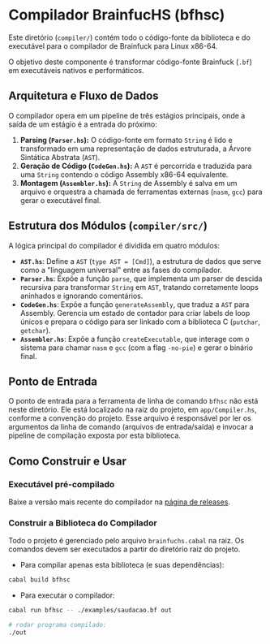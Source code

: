 # Compilador BrainfucHS (bfhsc)

Este diretório (`compiler/`) contém todo o código-fonte da biblioteca e do executável para o compilador de Brainfuck para Linux x86-64.

O objetivo deste componente é transformar código-fonte Brainfuck (`.bf`) em executáveis nativos e performáticos.

## Arquitetura e Fluxo de Dados

O compilador opera em um pipeline de três estágios principais, onde a saída de um estágio é a entrada do próximo:

1.  **Parsing (`Parser.hs`):** O código-fonte em formato `String` é lido e transformado em uma representação de dados estruturada, a Árvore Sintática Abstrata (`AST`).
2.  **Geração de Código (`CodeGen.hs`):** A `AST` é percorrida e traduzida para uma `String` contendo o código Assembly x86-64 equivalente.
3.  **Montagem (`Assembler.hs`):** A `String` de Assembly é salva em um arquivo e orquestra a chamada de ferramentas externas (`nasm`, `gcc`) para gerar o executável final.

## Estrutura dos Módulos (`compiler/src/`)

A lógica principal do compilador é dividida em quatro módulos:

* **`AST.hs`**: Define a `AST` (`type AST = [Cmd]`), a estrutura de dados que serve como a "linguagem universal" entre as fases do compilador.
* **`Parser.hs`**: Expõe a função `parse`, que implementa um parser de descida recursiva para transformar `String` em `AST`, tratando corretamente loops aninhados e ignorando comentários.
* **`CodeGen.hs`**: Expõe a função `generateAssembly`, que traduz a `AST` para Assembly. Gerencia um estado de contador para criar labels de loop únicos e prepara o código para ser linkado com a biblioteca C (`putchar`, `getchar`).
* **`Assembler.hs`**: Expõe a função `createExecutable`, que interage com o sistema para chamar `nasm` e `gcc` (com a flag `-no-pie`) e gerar o binário final.

## Ponto de Entrada

O ponto de entrada para a ferramenta de linha de comando `bfhsc` não está neste diretório. Ele está localizado na raiz do projeto, em `app/Compiler.hs`, conforme a convenção do projeto. Esse arquivo é responsável por ler os argumentos da linha de comando (arquivos de entrada/saída) e invocar a pipeline de compilação exposta por esta biblioteca.

## Como Construir e Usar

### Executável pré-compilado

Baixe a versão mais recente do compilador na [página de releases](https://github.com/igorMSoares/brainfuchs/releases/latest).

### Construir a Biblioteca do Compilador

Todo o projeto é gerenciado pelo arquivo `brainfuchs.cabal` na raiz. Os comandos devem ser executados a partir do diretório raiz do projeto.

- Para compilar apenas esta biblioteca (e suas dependências):
```bash
cabal build bfhsc
```

- Para executar o compilador:

```bash
cabal run bfhsc -- ./examples/saudacao.bf out

# rodar programa compilado:
./out
```

